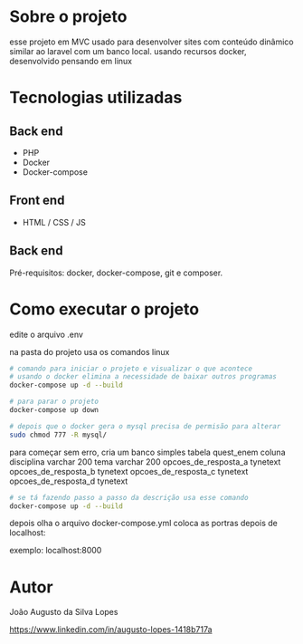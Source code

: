 # Sobre o projeto
esse projeto em MVC usado para desenvolver sites com conteúdo dinâmico similar ao laravel com um banco local.
usando recursos docker, desenvolvido pensando em linux

# Tecnologias utilizadas
## Back end
- PHP
- Docker
- Docker-compose
## Front end
- HTML / CSS / JS

## Back end
Pré-requisitos: docker, docker-compose, git e composer.

# Como executar o projeto
edite o arquivo .env

na pasta do projeto usa os comandos linux
```bash
# comando para iniciar o projeto e visualizar o que acontece
# usando o docker elimina a necessidade de baixar outros programas
docker-compose up -d --build

# para parar o projeto
docker-compose up down

# depois que o docker gera o mysql precisa de permisão para alterar
sudo chmod 777 -R mysql/

```
para começar sem erro, cria um banco simples
tabela quest_enem
coluna
    disciplina                  varchar 200
    tema                        varchar 200
    opcoes_de_resposta_a        tynetext
    opcoes_de_resposta_b        tynetext
    opcoes_de_resposta_c        tynetext
    opcoes_de_resposta_d        tynetext


```bash
# se tá fazendo passo a passo da descrição usa esse comando
docker-compose up -d --build
```
depois olha o arquivo docker-compose.yml
coloca as portras depois de localhost:

exemplo:
localhost:8000



# Autor

João Augusto da Silva Lopes

https://www.linkedin.com/in/augusto-lopes-1418b717a